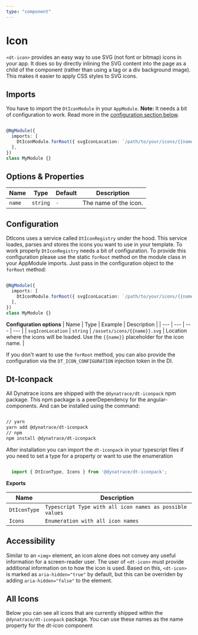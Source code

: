 ```yaml
---
type: "component"
---
```


# Icon

`<dt-icon>` provides an easy way to use SVG (not font or bitmap) icons in your app.
It does so by directly inlining the SVG content into the page as a child of the component (rather than using a tag or a div background image).
This makes it easier to apply CSS styles to SVG icons.

<docs-source-example example="IconDefaultExample"></docs-source-example>

## Imports

You have to import the `DtIconModule` in your `AppModule`.
**Note:** It needs a bit of configuration to work. Read more in the [configuration section below](#configuration).

```typescript

@NgModule({
  imports: [
    DtIconModule.forRoot({ svgIconLocation: `/path/to/your/icons/{{name}}.svg` })
  ],
})
class MyModule {}

```

## Options & Properties

| Name | Type | Default | Description |
| --- | --- | --- | --- |
| `name` | `string` | `-` | The name of the icon. 

## Configuration

DtIcons uses a service called `DtIconRegistry` under the hood.
This service loades, parses and stores the icons you want to use in your template.
To work properly `DtIconRegistry` needs a bit of configuration.
To provide this configuration please use the static `forRoot` method on the module class in your AppModule imports.
Just pass in the configuration object to the `forRoot` method:

```typescript

@NgModule({
  imports: [
    DtIconModule.forRoot({ svgIconLocation: `/path/to/your/icons/{{name}}.svg` })
  ],
})
class MyModule {}

```

**Configuration options**
| Name | Type | Example | Description |
| --- | --- | --- | --- |
| `svgIconLocation` | `string` | `/assets/icons/{{name}}.svg` | Location where the icons will be loaded. Use the `{{name}}` placeholder for the icon name. |

If you don't want to use the `forRoot` method, you can also provide the configuration via the `DT_ICON_CONFIGURATION` injection token in the DI.

## Dt-Iconpack

All Dynatrace icons are shipped with the `@dynatrace/dt-iconpack` npm package. This npm package is a peerDependency for the angular-components. And can be installed using the command:

```bash

// yarn
yarn add @dynatrace/dt-iconpack
// npm
npm install @dynatrace/dt-iconpack

```

After installation you can import the `dt-iconpack` in your typescript files if you need to set a type for a property or want to use the enumeration

```typescript

  import { DtIconType, Icons } from '@dynatrace/dt-iconpack';

```

**Exports**

| Name | Description |
| --- | --- |
| `DtIconType` | `Typescript Type with all icon names as possible values` |
| `Icons` | `Enumeration with all icon names` |

## Accessibility

Similar to an `<img>` element, an icon alone does not convey any useful information for a screen-reader user.
The user of `<dt-icon>` must provide additional information on to how the icon is used.
Based on this, `<dt-icon>` is marked as `aria-hidden="true"` by default, but this can be overriden by adding `aria-hidden="false"` to the element.

## All Icons

Below you can see all icons that are currently shipped within the `@dynatrace/dt-iconpack` package. You can use these names as the name property for the dt-icon component

<docs-source-example example="IconAllExample" fullwidth="true"></docs-source-example>
